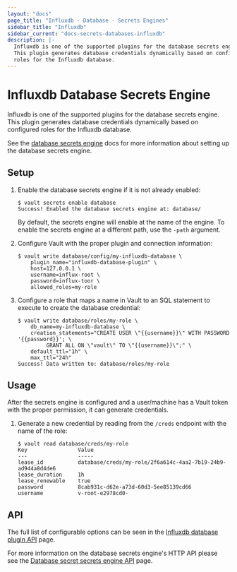 ```yaml
---
layout: "docs"
page_title: "Influxdb - Database - Secrets Engines"
sidebar_title: "Influxdb"
sidebar_current: "docs-secrets-databases-influxdb"
description: |-
  Influxdb is one of the supported plugins for the database secrets engine.
  This plugin generates database credentials dynamically based on configured
  roles for the Influxdb database.
---
```


# Influxdb Database Secrets Engine

Influxdb is one of the supported plugins for the database secrets engine. This
plugin generates database credentials dynamically based on configured roles for
the Influxdb database.

See the [database secrets engine](/docs/secrets/databases/index.html) docs for
more information about setting up the database secrets engine.

## Setup

1. Enable the database secrets engine if it is not already enabled:

    ```text
    $ vault secrets enable database
    Success! Enabled the database secrets engine at: database/
    ```

    By default, the secrets engine will enable at the name of the engine. To
    enable the secrets engine at a different path, use the `-path` argument.

1. Configure Vault with the proper plugin and connection information:

    ```text
    $ vault write database/config/my-influxdb-database \
        plugin_name="influxdb-database-plugin" \
        host=127.0.0.1 \
        username=influx-root \
        password=influx-toor \
        allowed_roles=my-role
    ```

1. Configure a role that maps a name in Vault to an SQL statement to execute to
create the database credential:

    ```text
    $ vault write database/roles/my-role \
        db_name=my-influxdb-database \
        creation_statements="CREATE USER \"{{username}}\" WITH PASSWORD '{{password}}'; \
             GRANT ALL ON \"vault\" TO \"{{username}}\";" \
        default_ttl="1h" \
        max_ttl="24h"
    Success! Data written to: database/roles/my-role
    ```

## Usage

After the secrets engine is configured and a user/machine has a Vault token with
the proper permission, it can generate credentials.

1. Generate a new credential by reading from the `/creds` endpoint with the name
of the role:

    ```text
    $ vault read database/creds/my-role
    Key                Value
    ---                -----
    lease_id           database/creds/my-role/2f6a614c-4aa2-7b19-24b9-ad944a8d4de6
    lease_duration     1h
    lease_renewable    true
    password           8cab931c-d62e-a73d-60d3-5ee85139cd66
    username           v-root-e2978cd0-
    ```

## API

The full list of configurable options can be seen in the [Influxdb database
plugin API](/api/secret/databases/influxdb.html) page.

For more information on the database secrets engine's HTTP API please see the [Database secret
secrets engine API](/api/secret/databases/index.html) page.
